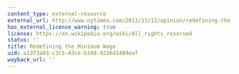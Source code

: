 ```yaml
---
content_type: external-resource
external_url: http://www.nytimes.com/2013/11/12/opinion/redefining-the-minimum-wage.html?src=recg
has_external_license_warning: true
license: https://en.wikipedia.org/wiki/All_rights_reserved
status: ''
title: Redefining the Minimum Wage
uid: a1373a03-c3c5-43ce-b10d-9226d1404eaf
wayback_url: ''
---
```

